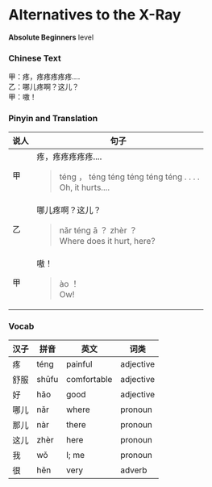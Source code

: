 # Alternatives to the X-Ray
**Absolute Beginners** level
### Chinese Text
甲：疼，疼疼疼疼疼....<br />乙：哪儿疼啊？这儿？<br />甲：嗷！

### Pinyin and Translation
|说人|句子|
|----|----|
|甲|疼，疼疼疼疼疼....<blockquote>téng ， téng téng téng téng téng . . . .<br />Oh, it hurts....</blockquote>|
|乙|哪儿疼啊？这儿？<blockquote>nǎr téng ā ？ zhèr ？<br />Where does it hurt, here?</blockquote>|
|甲|嗷！<blockquote>ào ！<br />Ow!</blockquote>|
### Vocab
|汉子|拼音|英文|词类|
|----|----|----|----|
|疼|téng|painful|adjective|
|舒服|shūfu|comfortable|adjective|
|好|hǎo|good|adjective|
|哪儿|nǎr|where|pronoun|
|那儿|nàr|there|pronoun|
|这儿|zhèr|here|pronoun|
|我|wǒ|I; me|pronoun|
|很|hěn|very|adverb|